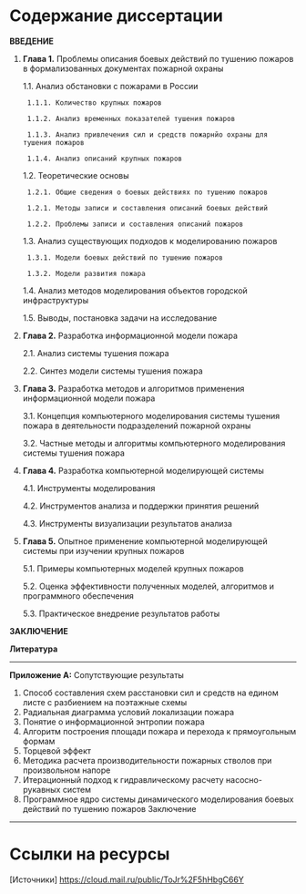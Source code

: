 # Содержание диссертации

**ВВЕДЕНИЕ**
1. **Глава 1.** Проблемы описания боевых действий по тушению пожаров в формализованных документах пожарной охраны

    1.1. Анализ обстановки с пожарами в России

        1.1.1. Количество крупных пожаров

        1.1.2. Анализ временных показателей тушения пожаров

        1.1.3. Анализ привлечения сил и средств пожарнйо охраны для тушения пожаров

        1.1.4. Анализ описаний крупных пожаров     

    1.2. Теоретические основы 

        1.2.1. Общие сведения о боевых действиях по тушению пожаров
        
        1.2.1. Методы записи и составления описаний боевых действий

        1.2.2. Проблемы записи и составления описаний пожаров
    
    1.3. Анализ существующих подходов к моделированию пожаров

        1.3.1. Модели боевых действий по тушению пожаров

        1.3.2. Модели развития пожара

    1.4. Анализ методов моделирования объектов городской инфраструктуры

    1.5. Выводы, постановка задачи на исследование

2. **Глава 2.** Разработка информационной модели пожара

    2.1. Анализ системы тушения пожара

    2.2. Синтез модели системы тушения пожара

3. **Глава 3.** Разработка методов и алгоритмов применения информационной модели пожара

    3.1. Концепция компьютерного моделирования системы тушения пожара в деятельности подразделений пожарной охраны

    3.2. Частные методы и алгоритмы компьютерного моделирования системы тушения пожара

4. **Глава 4.** Разработка компьютерной моделирующей системы

    4.1. Инструменты моделирования

    4.2. Инструментов анализа и поддержки принятия решений

    4.3. Инструменты визуализации результатов анализа

5. **Глава 5.** Опытное применение компьютерной моделирующей системы при изучении крупных пожаров

    5.1. Примеры компьютерных моделей крупных пожаров

    5.2. Оценка эффективности  полученных моделей, алгоритмов и программного обеспечения

    5.3. Практическое внедрение результатов работы

**ЗАКЛЮЧЕНИЕ**

**Литература**

---

**Приложение А:** Сопутствующие результаты
1. Способ составления схем расстановки сил и средств на едином листе с разбиением на поэтажные схемы
2. Радиальная диаграмма условий локализации пожара
3. Понятие о информационной энтропии пожара
4. Алгоритм построения площади пожара и перехода к прямоугольным формам
5. Торцевой эффект
6. Методика расчета производительности пожарных стволов при произвольном напоре
7. Итерационный подход к гидравлическому расчету насосно-рукавных систем
8. Программное ядро системы динамического моделирования боевых действий по тушению пожаров
Заключение

---

# Ссылки на ресурсы

[Источники] https://cloud.mail.ru/public/ToJr%2F5hHbgC66Y